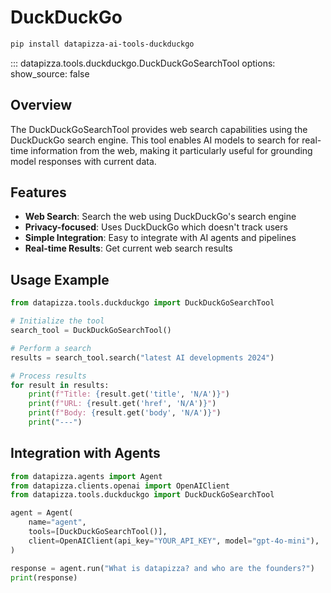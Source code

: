 # DuckDuckGo

```bash
pip install datapizza-ai-tools-duckduckgo
```

<!-- prettier-ignore -->
::: datapizza.tools.duckduckgo.DuckDuckGoSearchTool
    options:
        show_source: false

## Overview

The DuckDuckGoSearchTool provides web search capabilities using the DuckDuckGo search engine. This tool enables AI models to search for real-time information from the web, making it particularly useful for grounding model responses with current data.

## Features

- **Web Search**: Search the web using DuckDuckGo's search engine
- **Privacy-focused**: Uses DuckDuckGo which doesn't track users
- **Simple Integration**: Easy to integrate with AI agents and pipelines
- **Real-time Results**: Get current web search results

## Usage Example

```python
from datapizza.tools.duckduckgo import DuckDuckGoSearchTool

# Initialize the tool
search_tool = DuckDuckGoSearchTool()

# Perform a search
results = search_tool.search("latest AI developments 2024")

# Process results
for result in results:
    print(f"Title: {result.get('title', 'N/A')}")
    print(f"URL: {result.get('href', 'N/A')}")
    print(f"Body: {result.get('body', 'N/A')}")
    print("---")
```

## Integration with Agents

```python
from datapizza.agents import Agent
from datapizza.clients.openai import OpenAIClient
from datapizza.tools.duckduckgo import DuckDuckGoSearchTool

agent = Agent(
    name="agent",
    tools=[DuckDuckGoSearchTool()],
    client=OpenAIClient(api_key="YOUR_API_KEY", model="gpt-4o-mini"),
)

response = agent.run("What is datapizza? and who are the founders?")
print(response)

```
